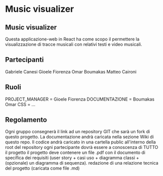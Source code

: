 # Music visualizer

## Music visualizer

Questa applicazione-web in React ha come scopo il permettere la visualizzazione di tracce musicali con relativi testi e video musicali.

## Partecipanti
Gabriele Canesi
Gioele Fiorenza
Omar Boumakas
Matteo Caironi

## Ruoli
PROJECT_MANAGER = Gioele Fiorenza
DOCUMENTAZIONE = Boumakas Omar
CSS = ...

## Regolamento
Ogni gruppo consegnerà il link ad un repository GIT che sarà un fork di questo progetto.
La documentazione andrà caricata nella sezione Wiki di questo repo.
Il codice andrà caricato in una cartella public all'interno della root del repository
ogni partecipante dovrà essere a conoscenza di TUTTO il progetto
il progetto deve contenere un file .pdf con il documento di specifica dei requisiti (user story + casi uso + diagramma classi + (opzionale) un diagramma di sequenza).
redazione di una relazione tecnica del progetto (caricata come file .md)
